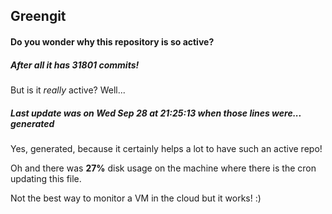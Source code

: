 ## Greengit

#### Do you wonder why this repository is so active?

##### After all it has 31801 commits!

But is it *really* active? Well...

##### Last update was on Wed Sep 28 at 21:25:13 when those lines were... generated

Yes, generated, because it certainly helps a lot to have such an active repo!

Oh and there was **27%** disk usage on the machine
where there is the cron updating this file.

Not the best way to monitor a VM in the cloud but it works! :)
